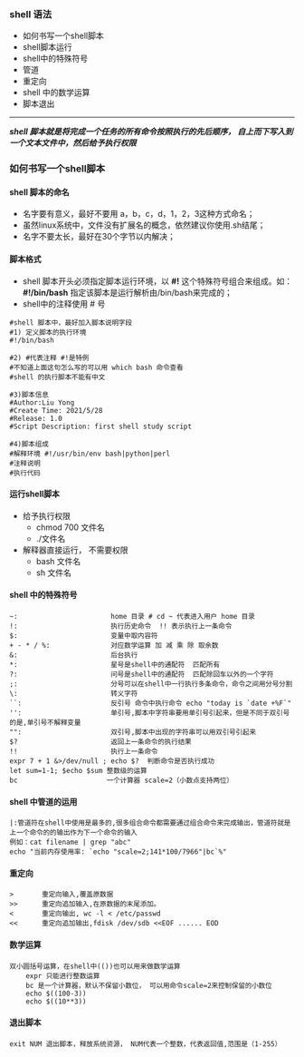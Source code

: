 ### shell 语法

* 如何书写一个shell脚本
* shell脚本运行
* shell中的特殊符号
* 管道
* 重定向
* shell 中的数学运算
* 脚本退出

---

***shell 脚本就是将完成一个任务的所有命令按照执行的先后顺序， 自上而下写入到一个文本文件中，然后给予执行权限***

### 如何书写一个shell脚本

#### shell 脚本的命名

- 名字要有意义，最好不要用 a，b，c，d，1，2，3这种方式命名；
- 虽然linux系统中，文件没有扩展名的概念，依然建议你使用.sh结尾；
- 名字不要太长，最好在30个字节以内解决；

#### 脚本格式

- shell 脚本开头必须指定脚本运行环境，以 **#!** 这个特殊符号组合来组成。如： **#!/bin/bash** 指定该脚本是运行解析由/bin/bash来完成的；
- shell中的注释使用 # 号

```shell
#shell 脚本中，最好加入脚本说明字段
#1) 定义脚本的执行环境
#!/bin/bash

#2) #代表注释 #!是特例
#不知道上面这句怎么写的可以用 which bash 命令查看
#shell 的执行脚本不能有中文

#3)脚本信息
#Author:Liu Yong
#Create Time: 2021/5/28
#Release: 1.0
#Script Description: first shell study script

#4)脚本组成
#解释环境 #!/usr/bin/env bash|python|perl
#注释说明
#执行代码
```



#### 运行shell脚本

- 给予执行权限 
  - chmod 700 文件名
  - ./文件名 
- 解释器直接运行， 不需要权限
  - bash 文件名
  - sh 文件名

#### shell 中的特殊符号

```
~:                       home 目录 # cd ~ 代表进入用户 home 目录
!:                       执行历史命令  !! 表示执行上一条命令
$:                       变量中取内容符
+ - * / %:               对应数学运算 加 减 乘 除 取余数
&:                       后台执行
*:                       星号是shell中的通配符  匹配所有
?:                       问号是shell中的通配符  匹配除回车以外的一个字符
;:                       分号可以在shell中一行执行多条命令，命令之间用分号分割
\:                       转义字符
``:                      反引号 命令中执行命令 echo "today is `date +%F`"
'':                      单引号,脚本中字符串要用单引号引起来，但是不同于双引号的是,单引号不解释变量
"":                      双引号,脚本中出现的字符串可以用双引号引起来  
$?                       返回上一条命令的执行结果
!!                       执行上一条命令
expr 7 + 1 &>/dev/null ; echo $?  判断命令是否执行成功
let sum=1-1; $echo $sum 整数级的运算
bc                      一个计算器 scale=2（小数点支持两位）
```

#### shell 中管道的运用

```
|:管道符在shell中使用是最多的,很多组合命令都需要通过组合命令来完成输出，管道符就是上一个命令的的输出作为下一个命令的输入
例如：cat filename | grep "abc"
echo "当前内存使用率: `echo "scale=2;141*100/7966"|bc`%"
```

#### 重定向

``` 
>       重定向输入,覆盖原数据
>>      重定向追加输入,在原数据的末尾添加。
<       重定向输出, wc -l < /etc/passwd
<<      重定向追加输出,fdisk /dev/sdb <<EOF ...... EOD
```

#### 数学运算

```
双小圆括号运算，在shell中(())也可以用来做数学运算
	expr 只能进行整数运算
	bc 是一个计算器，默认不保留小数位， 可以用命令scale=2来控制保留的小数位
	echo $((100-3))
	echo $((10**3))
```

#### 退出脚本

```
exit NUM 退出脚本，释放系统资源， NUM代表一个整数，代表返回值,范围是（1-255）
```



